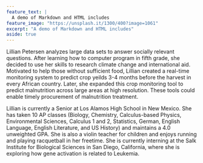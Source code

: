 ```yaml
---
feature_text: |
  A demo of Markdown and HTML includes
feature_image: "https://unsplash.it/1300/400?image=1061"
excerpt: "A demo of Markdown and HTML includes"
aside: true
---
```


Lillian Petersen analyzes large data sets to answer socially relevant questions. After learning how to computer program in fifth grade, she decided to use her skills to research climate change and international aid. Motivated to help those without sufficient food, Lillian created a real-time monitoring system to predict crop yeilds 3-4 months before the harvest in every African country. Later, she expanded this crop monitoring tool to predict malnutrition across large areas at high resolution. These tools could enable timely procurement of malnutrition treatment.

Lillian is currently a Senior at Los Alamos High School in New Mexico. She has taken 10 AP classes (Biology, Chemistry, Calculus-based Physics, Environmental Sciences, Calculus 1 and 2, Statistics, German, English Language, English Literature, and US History) and maintains a 4.0 unweighted GPA. She is also a violin teacher for children and enjoys running and playing racquetball in her freetime. She is currently interning at the Salk Institute for Biological Sciences in San Diego, California, where she is exploring how gene activation is related to Leukemia.
